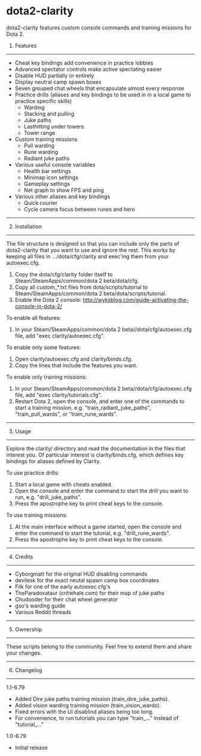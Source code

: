 dota2-clarity
=============

dota2-clarity features custom console commands and training missions for Dota 2.

1. Features
-----------

* Cheat key bindings add convenience in practice lobbies
* Advanced spectator controls make active spectating easier
* Disable HUD partially or entirely
* Display neutral camp spawn boxes
* Seven grouped chat wheels that encapsulate almost every response
* Practice drills (aliases and key bindings to be used in in a local game to
  practice specific skills)
  - Warding
  - Stacking and pulling
  - Juke paths
  - Lasthitting under towers
  - Tower range
* Custom training missions
  - Pull warding
  - Rune warding
  - Radiant juke paths
* Various useful console variables
  - Health bar settings
  - Minimap icon settings
  - Gameplay settings
  - Net graph to show FPS and ping
* Various other aliases and key bindings
  - Quick courier
  - Cycle camera focus between runes and hero

---

2. Installation
---------------

The file structure is designed so that you can include only the parts of
dota2-clarity that you want to use and ignore the rest. This works by keeping
all files in .../dota/cfg/clarity and exec'ing them from your autoexec.cfg.

1. Copy the dota/cfg/clarity folder itself to
   Steam/SteamApps/common/dota 2 beta/dota/cfg.
2. Copy all custom_*.txt files from dota/scripts/tutorial to
   Steam/SteamApps/common/dota 2 beta/dota/scripts/tutorial.
3. Enable the Dota 2 console:
   http://wyksblog.com/guide-activating-the-console-in-dota-2/

To enable all features:

1. In your Steam/SteamApps/common/dota 2 beta//dota/cfg/autoexec.cfg file,
   add "exec clarity/autoexec.cfg".

To enable only some features:

1. Open clarity/autoexec.cfg and clarity/binds.cfg.
2. Copy the lines that include the features you want.

To enable only training missions:

1. In your Steam/SteamApps/common/dota 2 beta//dota/cfg/autoexec.cfg file,
   add "exec clarity/tutorials.cfg".
2. Restart Dota 2, open the console, and enter one of the commands to start
   a training mission, e.g. "train_radiant_juke_paths",
   "train_pull_wards", or "train_rune_wards".

---

3. Usage
--------

Explore the clarity/ directory and read the documentation in the files that
interest you. Of particular interest is clarity/binds.cfg, which defines
key bindings for aliases defined by Clarity.

To use practice drills:

1. Start a local game with cheats enabled.
2. Open the console and enter the command to start the drill you want to run,
   e.g. "drill_juke_paths".
3. Press the apostrophe key to print cheat keys to the console.

To use training missions:

1. At the main interface without a game started, open the console and enter the
   command to start the tutorial, e.g. "drill_rune_wards".
2. Press the apostrophe key to print cheat keys to the console.

---

4. Credits
----------

* Cyborgmatt for the original HUD disabling commands
* devilesk for the exact neutal spawn camp box coordinates
* Filk for one of the early autoexec.cfg's
* TheParadoxataur (critwhale.com) for their map of juke paths
* Chudooder for their chat wheel generator
* gso's warding guide
* Various Reddit threads    

---

5. Ownership
------------

These scripts belong to the community. Feel free to extend them and share
your changes.

---

6. Changelog
------------

1.1-6.79

* Added Dire juke paths training mission (train_dire_juke_paths).
* Added vision warding training mission (train_vision_wards).
* Fixed errors with the UI disablind aliases being too long.
* For convenience, to run tutorials you can type "train_..."
  instead of "tutorial_..."

1.0-6.79

* Initial release
